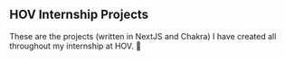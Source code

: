 ## HOV Internship Projects

These are the projects (written in NextJS and Chakra) I have created all throughout my internship at HOV. 🚀

